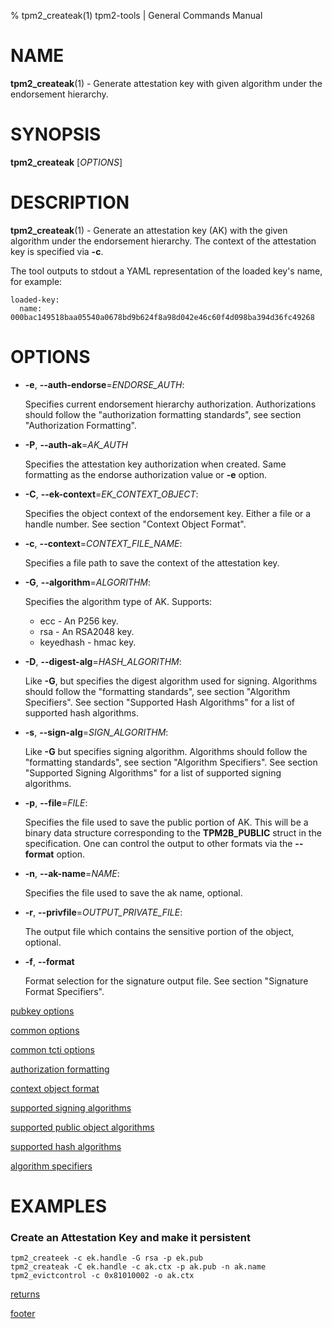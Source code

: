 % tpm2_createak(1) tpm2-tools | General Commands Manual

# NAME

**tpm2_createak**(1) - Generate attestation key with given algorithm under the
endorsement hierarchy.

# SYNOPSIS

**tpm2_createak** [*OPTIONS*]

# DESCRIPTION

**tpm2_createak**(1) - Generate an attestation key (AK) with the given algorithm
under the endorsement hierarchy. The context of the attestation key is specified
via **-c**.

The tool outputs to stdout a YAML representation of the loaded key's name, for example:
```
loaded-key:
  name: 000bac149518baa05540a0678bd9b624f8a98d042e46c60f4d098ba394d36fc49268
```

# OPTIONS

  * **-e**, **\--auth-endorse**=_ENDORSE\_AUTH_:

    Specifies current endorsement hierarchy authorization.
    Authorizations should follow the "authorization formatting standards", see section
    "Authorization Formatting".

  * **-P**, **\--auth-ak**=_AK\_AUTH_

    Specifies the attestation key authorization when created.
    Same formatting as the endorse authorization value or **-e** option.

  * **-C**, **\--ek-context**=_EK\_CONTEXT\_OBJECT_:

    Specifies the object context of the endorsement key. Either a file or a handle number.
    See section "Context Object Format".

  * **-c**, **\--context**=_CONTEXT\_FILE\_NAME_:

    Specifies a file path to save the context of the attestation key.

  * **-G**, **\--algorithm**=_ALGORITHM_:

    Specifies the algorithm type of AK. Supports:
    * ecc - An P256 key.
    * rsa - An RSA2048 key.
    * keyedhash - hmac key.

  * **-D**, **\--digest-alg**=_HASH\_ALGORITHM_:

    Like **-G**, but specifies the digest algorithm used for signing.
    Algorithms should follow the "formatting standards", see section
    "Algorithm Specifiers". See section "Supported Hash Algorithms"
    for a list of supported hash algorithms.

  * **-s**, **\--sign-alg**=_SIGN\_ALGORITHM_:

    Like **-G** but specifies signing algorithm. Algorithms should follow the
    "formatting standards", see section "Algorithm Specifiers".
    See section "Supported Signing Algorithms" for a list of supported
    signing algorithms.

  * **-p**, **\--file**=_FILE_:

    Specifies the file used to save the public portion of AK. This will be a
    binary data structure corresponding to the **TPM2B_PUBLIC** struct in the
    specification. One can control the output to other formats via the
    **\--format** option.

  * **-n**, **\--ak-name**=_NAME_:

    Specifies the file used to save the ak name, optional.

  * **-r**, **\--privfile**=_OUTPUT\_PRIVATE\_FILE_:

    The output file which contains the sensitive portion of the object, optional.

  * **-f**, **\--format**

    Format selection for the signature output file. See section "Signature Format Specifiers".

[pubkey options](common/pubkey.md)

[common options](common/options.md)

[common tcti options](common/tcti.md)

[authorization formatting](common/authorizations.md)

[context object format](common/ctxobj.md)

[supported signing algorithms](common/sign-alg.md)

[supported public object algorithms](common/object-alg.md)

[supported hash algorithms](common/hash.md)

[algorithm specifiers](common/alg.md)

# EXAMPLES

### Create an Attestation Key and make it persistent

```
tpm2_createek -c ek.handle -G rsa -p ek.pub
tpm2_createak -C ek.handle -c ak.ctx -p ak.pub -n ak.name
tpm2_evictcontrol -c 0x81010002 -o ak.ctx
```

[returns](common/returns.md)

[footer](common/footer.md)
